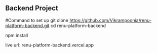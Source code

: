 ## Backend Project
#Command to set up
git clone https://github.com/Vikrampoonia/renu-platform-backend.git
cd renu-platform-backend

npm install

live url: renu-platform-backend.vercel.app
